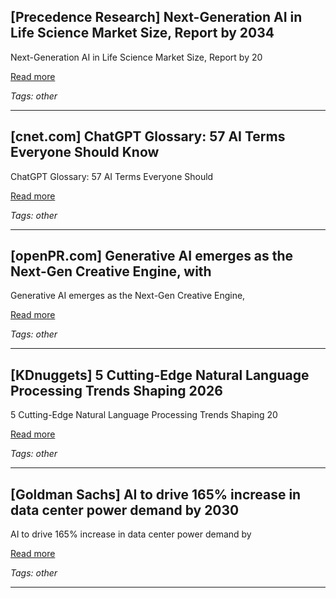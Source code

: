 ## [Precedence Research] Next-Generation AI in Life Science Market Size, Report by 2034

Next-Generation AI in Life Science Market Size, Report by 20

[Read more](https://www.precedenceresearch.com/next-generation-ai-in-life-science-market)

_Tags: other_

---
## [cnet.com] ChatGPT Glossary: 57 AI Terms Everyone Should Know

ChatGPT Glossary: 57 AI Terms Everyone Should

[Read more](https://www.cnet.com/tech/services-and-software/chatgpt-glossary-57-ai-terms-everyone-should-know/)

_Tags: other_

---
## [openPR.com] Generative AI emerges as the Next-Gen Creative Engine, with

Generative AI emerges as the Next-Gen Creative Engine,

[Read more](https://www.openpr.com/news/4198315/generative-ai-emerges-as-the-next-gen-creative-engine-with)

_Tags: other_

---
## [KDnuggets] 5 Cutting-Edge Natural Language Processing Trends Shaping 2026

5 Cutting-Edge Natural Language Processing Trends Shaping 20

[Read more](https://www.kdnuggets.com/5-cutting-edge-natural-language-processing-trends-shaping-2026)

_Tags: other_

---
## [Goldman Sachs] AI to drive 165% increase in data center power demand by 2030

AI to drive 165% increase in data center power demand by

[Read more](https://www.goldmansachs.com/insights/articles/ai-to-drive-165-increase-in-data-center-power-demand-by-2030)

_Tags: other_

---
